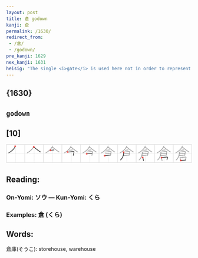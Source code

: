 ```yaml
---
layout: post
title: 倉 godown
kanji: 倉
permalink: /1630/
redirect_from:
 - /倉/
 - /godown/
pre_kanji: 1629
nex_kanji: 1631
heisig: "The single <i>gate</i> is used here not in order to represent one <i>gate</i>, but many of them, indeed a <i>meeting of gates</i>. Add <i>mouth</i> (as an entrance here) and you end up with <b>godown</b>. That should help keep this character distinct from <i>warehouse</i> (Frame 633)."
---
```


## {1630}

## `godown`

## [10]

<div class="stroke"><img src="../images/E58089.png" /></div>

## Reading:

### On-Yomi: ソウ &mdash; Kun-Yomi: くら

### Examples: 倉 (くら)

## Words:

倉庫(そうこ): storehouse, warehouse
